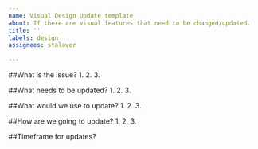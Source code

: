 ```yaml
---
name: Visual Design Update template
about: If there are visual features that need to be changed/updated.
title: ''
labels: design
assignees: stalaver

---
```


##What is the issue?
1.
2.
3.

##What needs to be updated?
1.
2.
3.

##What would we use to update?
1.
2.
3.

##How are we going to update?
1.
2.
3.

##Timeframe for updates?
